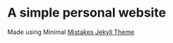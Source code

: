 # A simple personal website
Made using Minimal [Mistakes Jekyll Theme](https://github.com/mmistakes/minimal-mistakes)